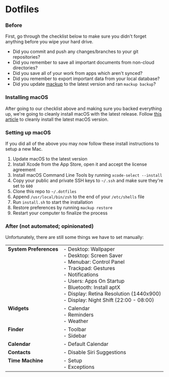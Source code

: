 # Dotfiles

### Before

First, go through the checklist below to make sure you didn't forget anything before you wipe your hard drive.

- Did you commit and push any changes/branches to your git repositories?
- Did you remember to save all important documents from non-cloud directories?
- Did you save all of your work from apps which aren't synced?
- Did you remember to export important data from your local database?
- Did you update [mackup](https://github.com/lra/mackup) to the latest version and ran `mackup backup`?

### Installing macOS

After going to our checklist above and making sure you backed everything up, we're going to cleanly install macOS with the latest release. Follow [this article](https://www.imore.com/how-do-clean-install-macos) to cleanly install the latest macOS version.

### Setting up macOS

If you did all of the above you may now follow these install instructions to setup a new Mac.

1. Update macOS to the latest version
2. Install Xcode from the App Store, open it and accept the license agreement
3. Install macOS Command Line Tools by running `xcode-select --install`
4. Copy your public and private SSH keys to `~/.ssh` and make sure they're set to `600`
5. Clone this repo to `~/.dotfiles`
6. Append `/usr/local/bin/zsh` to the end of your `/etc/shells` file
7. Run `install.sh` to start the installation
8. Restore preferences by running `mackup restore`
9. Restart your computer to finalize the process

### After (not automated; opinionated)

Unfortunately, there are still some things we have to set manually:

<table>
    <tr>
        <td valign="top"><strong>System Preferences</strong></td>
        <td>
            - Desktop: Wallpaper<br>
            - Desktop: Screen Saver<br>
            - Menubar: Control Panel<br>
            - Trackpad: Gestures<br>
            - Notifications<br>
            - Users: Apps On Startup<br>
            - Bluetooth: Install aptX<br>
            - Display: Retina Resolution (1440x900)<br>
            - Display: Night Shift (22:00 - 08:00)
        </td>
    </tr>
    <tr>
        <td valign="top"><strong>Widgets</strong></td>
        <td>
            - Calendar<br>
            - Reminders<br>
            - Weather
        </td>
    </tr>
    <tr>
        <td valign="top"><strong>Finder</strong></td>
        <td>
            - Toolbar<br>
            - Sidebar
        </td>
    </tr>
    <tr>
        <td valign="top"><strong>Calendar</strong></td>
        <td>
            - Default Calendar
        </td>
    </tr>
    <tr>
        <td valign="top"><strong>Contacts</strong></td>
        <td>
            - Disable Siri Suggestions
        </td>
    </tr>
    <tr>
        <td valign="top"><strong>Time Machine</strong></td>
        <td>
            - Setup<br>
            - Exceptions
        </td>
    </tr>
</table>

